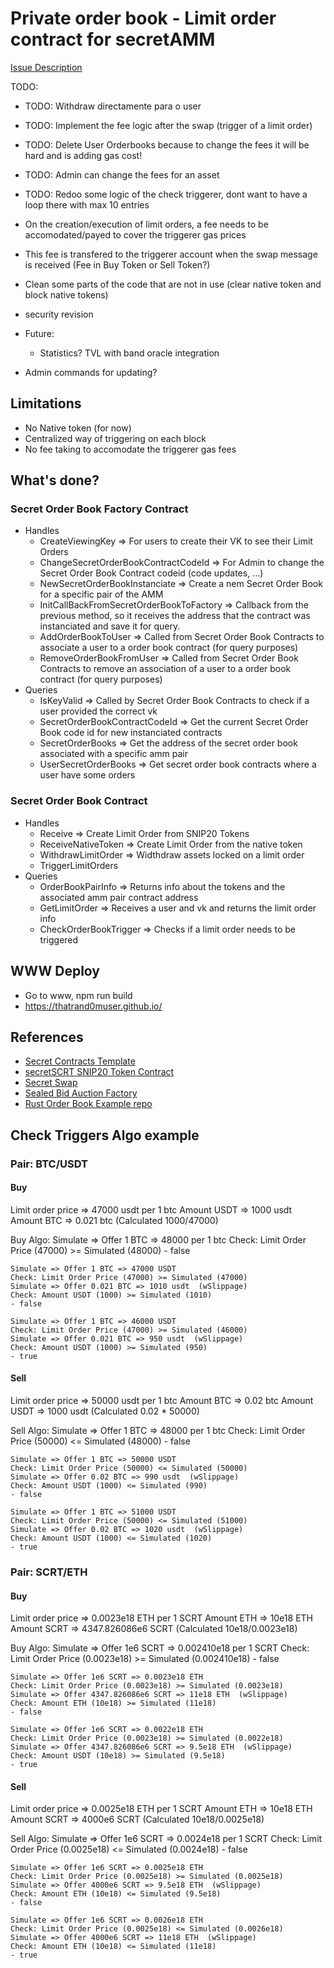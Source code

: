 # Private order book - Limit order contract for secretAMM

[Issue Description](https://github.com/enigmampc/SecretNetwork/issues/699)

TODO:
* TODO: Withdraw directamente para o user
* TODO: Implement the fee logic after the swap (trigger of a limit order)
* TODO: Delete User Orderbooks because to change the fees it will be hard and is adding gas cost!
* TODO: Admin can change the fees for an asset
* TODO: Redoo some logic of the check triggerer, dont want to have a loop there with max 10 entries


* On the creation/execution of limit orders, a fee needs to be accomodated/payed to cover the triggerer gas prices
* This fee is transfered to the triggerer account when the swap message is received (Fee in Buy Token or Sell Token?)
* Clean some parts of the code that are not in use (clear native token and block native tokens)
* security revision

* Future:
	* Statistics? TVL with band oracle integration

* Admin commands for updating?

## Limitations
* No Native token (for now)
* Centralized way of triggering on each block
* No fee taking to accomodate the triggerer gas fees

## What's done?
### Secret Order Book Factory Contract
* Handles
    * CreateViewingKey => For users to create their VK to see their Limit Orders
    * ChangeSecretOrderBookContractCodeId => For Admin to change the Secret Order Book Contract codeid (code updates, ...)
    * NewSecretOrderBookInstanciate => Create a nem Secret Order Book for a specific pair of the AMM
    * InitCallBackFromSecretOrderBookToFactory => Callback from the previous method, so it receives the address that the contract was instanciated and save it for query.
    * AddOrderBookToUser => Called from Secret Order Book Contracts to associate a user to a order book contract (for query purposes)
    * RemoveOrderBookFromUser => Called from Secret Order Book Contracts to remove an association of a user to a order book contract (for query purposes)
* Queries
    * IsKeyValid => Called by Secret Order Book Contracts to check if a user provided the correct vk
    * SecretOrderBookContractCodeId => Get the current Secret Order Book code id for new instanciated contracts
    * SecretOrderBooks => Get the address of the secret order book associated with a specific amm pair
    * UserSecretOrderBooks => Get secret order book contracts where a user have some orders
### Secret Order Book Contract
* Handles
    * Receive => Create Limit Order from SNIP20 Tokens
    * ReceiveNativeToken => Create Limit Order from the native token
    * WithdrawLimitOrder => Widthdraw assets locked on a limit order
    * TriggerLimitOrders
* Queries
    * OrderBookPairInfo => Returns info about the tokens and the associated amm pair contract address
    * GetLimitOrder => Receives a user and vk and returns the limit order info
    * CheckOrderBookTrigger => Checks if a limit order needs to be triggered

## WWW Deploy
* Go to www, npm run build
* https://thatrand0muser.github.io/
## References
* [Secret Contracts Template](https://github.com/enigmampc/secret-template)
* [secretSCRT SNIP20 Token Contract](https://github.com/enigmampc/secretSCRT)
* [Secret Swap](https://github.com/enigmampc/SecretSwap)
* [Sealed Bid Auction Factory](https://github.com/baedrik/secret-auction-factory)
* [Rust Order Book Example repo](https://github.com/dgtony/orderbook-rs/blob/master/src)

## Check Triggers Algo example

### Pair: BTC/USDT

#### Buy

Limit order price => 47000 usdt per 1 btc
Amount USDT => 1000 usdt
Amount BTC => 0.021 btc (Calculated 1000/47000)

Buy Algo:
	Simulate => Offer 1 BTC => 48000 per 1 btc
	Check: Limit Order Price (47000) >= Simulated (48000) 
	- false

	Simulate => Offer 1 BTC => 47000 USDT
	Check: Limit Order Price (47000) >= Simulated (47000) 
	Simulate => Offer 0.021 BTC => 1010 usdt  (wSlippage)
	Check: Amount USDT (1000) >= Simulated (1010)
	- false

	Simulate => Offer 1 BTC => 46000 USDT
	Check: Limit Order Price (47000) >= Simulated (46000) 
	Simulate => Offer 0.021 BTC => 950 usdt  (wSlippage)
	Check: Amount USDT (1000) >= Simulated (950)
	- true

#### Sell

Limit order price => 50000 usdt per 1 btc
Amount BTC => 0.02 btc
Amount USDT => 1000 usdt (Calculated 0.02 * 50000)

Sell Algo:
	Simulate => Offer 1 BTC => 48000 per 1 btc
	Check: Limit Order Price (50000) <= Simulated (48000)
	- false

	Simulate => Offer 1 BTC => 50000 USDT
	Check: Limit Order Price (50000) <= Simulated (50000) 
	Simulate => Offer 0.02 BTC => 990 usdt  (wSlippage)
	Check: Amount USDT (1000) <= Simulated (990)
	- false

	Simulate => Offer 1 BTC => 51000 USDT
	Check: Limit Order Price (50000) <= Simulated (51000) 
	Simulate => Offer 0.02 BTC => 1020 usdt  (wSlippage)
	Check: Amount USDT (1000) <= Simulated (1020)
	- true

### Pair: SCRT/ETH

#### Buy

Limit order price => 0.0023e18 ETH per 1 SCRT
Amount ETH => 10e18 ETH
Amount SCRT => 4347.826086e6 SCRT (Calculated 10e18/0.0023e18)

Buy Algo:
	Simulate => Offer 1e6 SCRT => 0.002410e18 per 1 SCRT
	Check: Limit Order Price (0.0023e18) >= Simulated (0.002410e18) 
	- false

	Simulate => Offer 1e6 SCRT => 0.0023e18 ETH
	Check: Limit Order Price (0.0023e18) >= Simulated (0.0023e18) 
	Simulate => Offer 4347.826086e6 SCRT => 11e18 ETH  (wSlippage)
	Check: Amount ETH (10e18) >= Simulated (11e18)
	- false

	Simulate => Offer 1e6 SCRT => 0.0022e18 ETH
	Check: Limit Order Price (0.0023e18) >= Simulated (0.0022e18) 
	Simulate => Offer 4347.826086e6 SCRT => 9.5e18 ETH  (wSlippage)
	Check: Amount USDT (10e18) >= Simulated (9.5e18)
	- true

#### Sell

Limit order price => 0.0025e18 ETH per 1 SCRT
Amount ETH => 10e18 ETH
Amount SCRT => 4000e6 SCRT (Calculated 10e18/0.0025e18)

Sell Algo:
    Simulate => Offer 1e6 SCRT => 0.0024e18 per 1 SCRT
	Check: Limit Order Price (0.0025e18) <= Simulated (0.0024e18) 
	- false

    Simulate => Offer 1e6 SCRT => 0.0025e18 ETH
	Check: Limit Order Price (0.0025e18) >= Simulated (0.0025e18) 
	Simulate => Offer 4000e6 SCRT => 9.5e18 ETH  (wSlippage)
	Check: Amount ETH (10e18) <= Simulated (9.5e18)
	- false

	Simulate => Offer 1e6 SCRT => 0.0026e18 ETH
	Check: Limit Order Price (0.0025e18) <= Simulated (0.0026e18) 
	Simulate => Offer 4000e6 SCRT => 11e18 ETH  (wSlippage)
	Check: Amount ETH (10e18) <= Simulated (11e18)
	- true